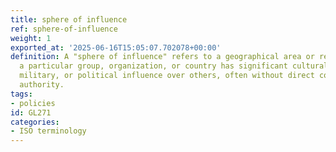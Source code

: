 ```yaml
---
title: sphere of influence
ref: sphere-of-influence
weight: 1
exported_at: '2025-06-16T15:05:07.702078+00:00'
definition: A "sphere of influence" refers to a geographical area or region where
  a particular group, organization, or country has significant cultural, economic,
  military, or political influence over others, often without direct control or formal
  authority.
tags:
- policies
id: GL271
categories:
- ISO terminology
---
```



